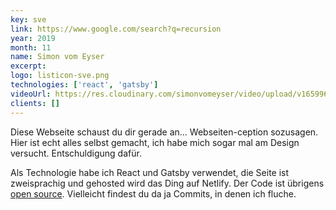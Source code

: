 ```yaml
---
key: sve
link: https://www.google.com/search?q=recursion
year: 2019
month: 11 
name: Simon vom Eyser 
excerpt:
logo: listicon-sve.png 
technologies: ['react', 'gatsby']
videoUrl: https://res.cloudinary.com/simonvomeyser/video/upload/v1659967503/videos-simonvomeyser.de/sve.mp4
clients: []
---
```


Diese Webseite schaust du dir gerade an... Webseiten-ception sozusagen. Hier ist echt alles selbst gemacht, ich habe mich sogar mal am Design versucht. Entschuldigung dafür.

Als Technologie habe ich React und Gatsby verwendet, die Seite ist zweisprachig und gehosted wird das Ding auf Netlify. Der Code ist übrigens <a href="https://github.com/simonvomeyser/simonvomeyser.de"  target="_blank" rel="noopener noreferrer">open source</a>. Vielleicht findest du da ja Commits, in denen ich fluche.
